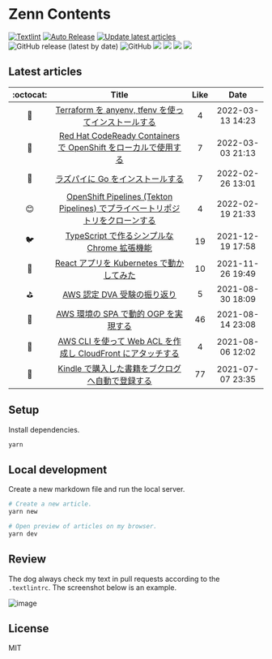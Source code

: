 # Zenn Contents

[![Textlint](https://github.com/ega4432/zenn-contents/actions/workflows/textlint.yaml/badge.svg)](https://github.com/ega4432/zenn-contents/actions/workflows/textlint.yaml)
[![Auto Release](https://github.com/ega4432/zenn-contents/actions/workflows/release.yml/badge.svg)](https://github.com/ega4432/zenn-contents/actions/workflows/release.yml)
[![Update latest articles](https://github.com/ega4432/zenn-contents/actions/workflows/cron.yml/badge.svg)](https://github.com/ega4432/zenn-contents/actions/workflows/cron.yml)
![GitHub release (latest by date)](https://img.shields.io/github/v/release/ega4432/zenn-contents)
![GitHub](https://img.shields.io/github/license/ega4432/zenn-contents)
![](https://zenn.badge.nikaera.com/s/ysmtegsr/likes?style=plastic)
![](https://zenn.badge.nikaera.com/s/ysmtegsr/articles?style=plastic)
![](https://zenn.badge.nikaera.com/s/ysmtegsr/followers?style=plastic)
![](https://zenn.badge.nikaera.com/s/ysmtegsr/scraps?style=plastic)


## Latest articles

<!-- Start latest articles -->

 :octocat: | Title | Like | Date
 :---: | :---: | :---:| :---:
👋 | [Terraform を anyenv, tfenv を使ってインストールする](https://zenn.dev/ysmtegsr/articles/37d6c8a54e87ce) | 4 | 2022-03-13 14:23
👻 | [Red Hat CodeReady Containers で OpenShift をローカルで使用する](https://zenn.dev/ysmtegsr/articles/b51865f5e01f5af0869c) | 7 | 2022-03-03 21:13
🕌 | [ラズパイに Go をインストールする](https://zenn.dev/ysmtegsr/articles/20d6e0c7159be2) | 7 | 2022-02-26 13:01
😊 | [OpenShift Pipelines (Tekton Pipelines) でプライベートリポジトリをクローンする](https://zenn.dev/ysmtegsr/articles/f537c9144f1cd103a05b) | 4 | 2022-02-19 21:33
🐦 | [TypeScript で作るシンプルな Chrome 拡張機能](https://zenn.dev/ysmtegsr/articles/4721c15c8f1a63ac39e5) | 19 | 2021-12-19 17:58
🙌 | [React アプリを Kubernetes で動かしてみた](https://zenn.dev/ysmtegsr/articles/258a2ac221a036e18d6b) | 10 | 2021-11-26 19:49
⛳ | [AWS 認定 DVA 受験の振り返り](https://zenn.dev/ysmtegsr/articles/399f6514328ef19fd9df) | 5 | 2021-08-30 18:09
💬 | [AWS 環境の SPA で動的 OGP を実現する](https://zenn.dev/ysmtegsr/articles/bc00386d731bb3ab70bc) | 46 | 2021-08-14 23:08
🔖 | [AWS CLI を使って Web ACL を作成し CloudFront にアタッチする](https://zenn.dev/ysmtegsr/articles/0110fc69cb935c0726f2) | 4 | 2021-08-06 12:02
🐷 | [Kindle で購入した書籍をブクログへ自動で登録する](https://zenn.dev/ysmtegsr/articles/c9077709acb67ff3f1d9) | 77 | 2021-07-07 23:35

<!-- End latest articles -->

## Setup

Install dependencies.

```sh
yarn
```

## Local development

Create a new markdown file and run the local server.

```sh
# Create a new article.
yarn new

# Open preview of articles on my browser.
yarn dev
```

## Review

The dog always check my text in pull requests according to the `.textlintrc`. The screenshot below is an example.

![image](https://user-images.githubusercontent.com/38056766/116484326-d032a080-a8c3-11eb-9228-b5cfa298fdcf.png)


## License

MIT
